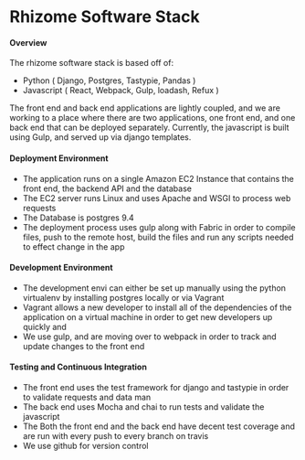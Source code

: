 # Rhizome Software Stack

#### Overview

The rhizome software stack is based off of:

-	Python ( Django, Postgres, Tastypie, Pandas )
-	Javascript ( React, Webpack, Gulp,  loadash, Refux )

The front end and back end applications are lightly coupled, and we are working to a place where there are two applications, one front end, and one back end that can be deployed separately.  Currently, the javascript is built using Gulp, and served up via django templates.

#### Deployment Environment

-	The application runs on a single Amazon EC2 Instance that contains the front end, the backend API and the database
-	The EC2 server runs Linux and uses Apache and WSGI to process web requests
-	The Database is postgres 9.4
-	The deployment process uses gulp along with Fabric in order to compile files, push to the remote host, build the files and run any scripts needed to effect change in the app

#### Development Environment
-	The development envi can either be set up manually using the python virtualenv by installing postgres locally or via Vagrant
-	Vagrant allows a new developer to install all of the dependencies of the application on a virtual machine in order to get new developers up quickly and
-	We use gulp, and are moving over to webpack in order to track and update changes to the front end

#### Testing and Continuous Integration
-	The front end uses the test framework for django and tastypie in order to validate requests and data man
-	The back end uses Mocha and chai to run tests and validate the javascript
-	The Both the front end and the back end have decent test coverage and are run with every push to every branch on travis
-	We use github for version control
